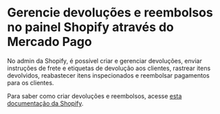 # Gerencie devoluções e reembolsos no painel Shopify através do Mercado Pago

No admin da Shopify, é possível criar e gerenciar devoluções, enviar instruções de frete e etiquetas de devolução aos clientes, rastrear itens devolvidos, reabastecer itens inspecionados e reembolsar pagamentos para os clientes.

Para saber como criar devoluções e reembolsos, acesse [esta documentação da Shopify](https://help.shopify.com/pt-BR/manual/orders/refund-cancel-order).